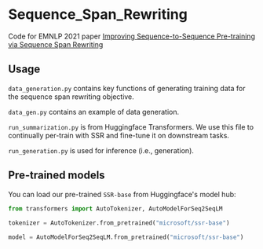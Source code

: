 # Sequence_Span_Rewriting
Code for EMNLP 2021 paper [Improving Sequence-to-Sequence Pre-training via Sequence Span Rewriting](https://aclanthology.org/2021.emnlp-main.45/)


## Usage

`data_generation.py` contains key functions of generating training data for the sequence span rewriting objective.

`data_gen.py` contains an example of data generation.

`run_summarization.py` is from Huggingface Transformers. We use this file to continually per-train with SSR and fine-tune it on downstream tasks.

`run_generation.py` is used for inference (i.e., generation).

## Pre-trained models

You can load our pre-trained `SSR-base` from Huggingface's model hub:

```python
from transformers import AutoTokenizer, AutoModelForSeq2SeqLM
  
tokenizer = AutoTokenizer.from_pretrained("microsoft/ssr-base")

model = AutoModelForSeq2SeqLM.from_pretrained("microsoft/ssr-base")
```
